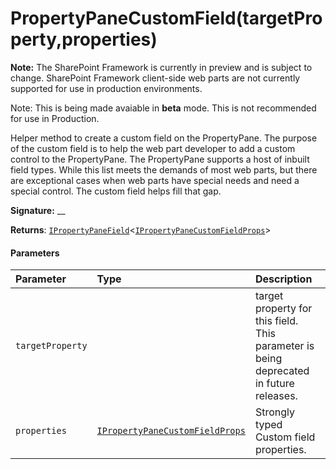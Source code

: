 # PropertyPaneCustomField(targetProperty,properties)
**Note:** The SharePoint Framework is currently in preview and is subject to change. SharePoint Framework client-side web parts are not currently supported for use in production environments.

 Note: This is being made avaiable in **beta** mode. This is not recommended for use in Production.

Helper method to create a custom field on the PropertyPane. The purpose of the custom field is to help the web part developer to add a custom control to the PropertyPane. The PropertyPane supports a host of inbuilt field types. While this list meets the demands of most web parts, but there are exceptional cases when web parts have special needs and need a special control. The custom field helps fill that gap.

**Signature:** __

**Returns**: [`IPropertyPaneField`](../../sp-webpart-base/interface/ipropertypanefield.md)<[`IPropertyPaneCustomFieldProps`](../../sp-webpart-base/interface/ipropertypanecustomfieldprops.md)>





#### Parameters


| Parameter	   | Type    | Description |
|:-------------|:---------------|:------------|
| `targetProperty`    |  | target property for this field. This parameter is being deprecated in future releases. |
| `properties`    | [`IPropertyPaneCustomFieldProps`](../../sp-webpart-base/interface/ipropertypanecustomfieldprops.md) | Strongly typed Custom field properties. |


